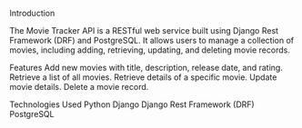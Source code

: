 Introduction

The Movie Tracker API is a RESTful web service built using Django Rest Framework (DRF) and PostgreSQL. It allows users to manage a collection of movies, including adding, retrieving, updating, and deleting movie records.

Features
Add new movies with title, description, release date, and rating.
Retrieve a list of all movies.
Retrieve details of a specific movie.
Update movie details.
Delete a movie record.

Technologies Used
Python
Django
Django Rest Framework (DRF)
PostgreSQL

